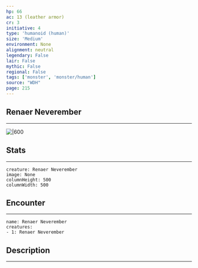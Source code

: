 ```yaml
---
hp: 66
ac: 13 (leather armor)
cr: 3
initiative: 4
type: 'humanoid (human)'    
size: 'Medium'
environment: None
alignment: neutral
legendary: False
lair: False
mythic: False
regional: False
tags: ['monster', 'monster/human']
source: "WDH"
page: 215
---
```


## Renaer Neverember
---

![|600](D:/Program%20Files/5e.tools/img/bestiary/WDH/Renaer%20Neverember.jpg)

## Stats
---

```statblock
creature: Renaer Neverember
image: None
columnHeight: 500
columnWidth: 500
```

## Encounter
---

```encounter-table
name: Renaer Neverember
creatures:
- 1: Renaer Neverember
```

## Description
---




